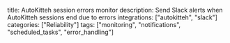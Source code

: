 title: AutoKitteh session errors monitor
description: Send Slack alerts when AutoKitteh sessions end due to errors
integrations: ["autokitteh", "slack"]
categories: ["Reliability"]
tags: ["monitoring", "notifications", "scheduled_tasks", "error_handling"]
